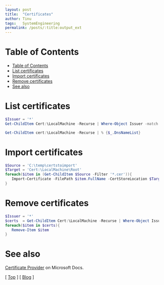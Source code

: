 ```yaml
---
layout: post
title:  "Certificates"
author: Tinu
tags:   SystemEngineering
permalink: /posts/:title:output_ext
---
```


# Table of Contents

- [Table of Contents](#table-of-contents)
- [List certificates](#list-certificates)
- [Import certificates](#import-certificates)
- [Remove certificates](#remove-certificates)
- [See also](#see-also)

# List certificates

````powershell
$Issuer = '*'
Get-ChildItem Cert:\LocalMachine -Recurse | Where-Object Issuer -match "CN=$Issuer"
````

````powershell
Get-ChildItem cert:\LocalMachine -Recurse | % {$_.DnsNameList}
````

# Import certificates

````powershell
$Source = 'C:\temp\certstoimport'
$Target = 'Cert:\LocalMachine\Root'
foreach($item in (Get-ChildItem $Source -Filter '*.cer')){
   Import-Certificate -FilePath $item.FullName -CertStoreLocation $Target
}
````

# Remove certificates

````powershell
$Issuer = '*'
$certs  = Get-ChildItem Cert:\LocalMachine -Recurse | Where-Object Issuer -match "CN=$Issuer"
foreach($item in $certs){
   Remove-Item $item
}
````

# See also

[Certificate Provider](https://docs.microsoft.com/en-us/powershell/module/microsoft.powershell.security/about/about_certificate_provider?view=powershell-6) on Microsoft Docs.

[ [Top](#table-of-contents) ] [ [Blog](../syseng.html) ]